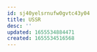 ```yaml
---
id: sj40yelsrnufw0gvtc43y04
title: USSR
desc: ''
updated: 1655534884471
created: 1655534516568
---
```


